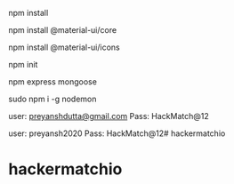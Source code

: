 npm install 

npm install @material-ui/core

npm install @material-ui/icons

npm init

npm express mongoose

sudo npm i -g nodemon

user: preyanshdutta@gmail.com
Pass: HackMatch@12

user: preyansh2020
Pass: HackMatch@12# hackermatchio
# hackermatchio
